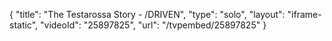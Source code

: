 {
    "title": "The Testarossa Story - \/DRIVEN",
    "type": "solo",
    "layout": "iframe-static",
    "videoId": "25897825",
    "url": "\/tvpembed\/25897825"
}